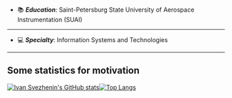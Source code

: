 <!--
**BobbyGoop/BobbyGoop** is a ✨ _special_ ✨ repository because its `README.md` (this file) appears on your GitHub profile.

Here are some ideas to get you started:

- 🔭 I’m currently working on ...
- 🌱 I’m currently learning ...
- 👯 I’m looking to collaborate on ...
- 🤔 I’m looking for help with ...
- 💬 Ask me about ...
- 📫 How to reach me: ...
- 😄 Pronouns: ...
- ⚡ Fun fact: ...
-->

- 📚 ***Education***: Saint-Petersburg State University of Aerospace Instrumentation (SUAI)
*********************************************************************************************
- 💻 ***Specialty***: Information Systems and Technologies
*********************************************************************************************

## Some statistics for motivation
[![Ivan Svezhenin's GitHub stats](https://github-readme-stats.vercel.app/api?username=BobbyGoop)](https://github.com/anuraghazra/github-readme-stats)[![Top Langs](https://github-readme-stats.vercel.app/api/top-langs/?username=BobbyGoop&langs_count=8&layout=compact)](https://github.com/anuraghazra/github-readme-stats)
<br />

